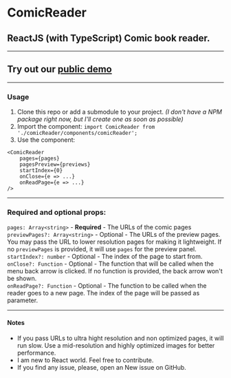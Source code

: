 # ComicReader
## ReactJS (with TypeScript) Comic book reader.   
<hr>

## Try out our [public demo](https://isaqueks.github.io/comicReader/)

<hr>

### Usage
1. Clone this repo or add a submodule to your project. *(I don't have a NPM package right now, but I'll create one as soon as possible)*  
2. Import the component:
`import ComicReader from './comicReader/components/comicReader';`  
3. Use the component:
```
<ComicReader 
    pages={pages}
    pagesPreview={previews} 
    startIndex={0} 
    onClose={e => ...}
    onReadPage={e => ...}
/>
```
<hr>

### Required and optional props:
`pages: Array<string>` - **Required** - The URLs of the comic pages  
`previewPages?: Array<string>` - Optional - The URLs of the preview pages. You may pass the URL to lower resolution pages for making it lightweight. If no `previewPages` is provided, it will use `pages` for the preview panel.  
`startIndex?: number` - Optional - The index of the page to start from.  
`onClose?: Function` - Optional - The function that will be called when the menu back arrow is clicked. If no function is provided, the back arrow won't be shown.  
`onReadPage?: Function` - Optional - The function to be called when the reader goes to a new page. The index of the page will be passed as parameter.  
<hr>

#### Notes  
* If you pass URLs to ultra hight resolution and non optimized pages, it will run slow. Use a mid-resolution and highly optimized images for better performance.   
* I am new to React world. Feel free to contribute.  
* If you find any issue, please, open an New issue on GitHub.
